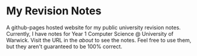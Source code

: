 # My Revision Notes

A github-pages hosted website for my public university revision notes. Currently, I have notes for Year 1 Computer Science @ University of Warwick. Visit the URL in the *about* to see the notes. Feel free to use them, but they aren't guaranteed to be 100% correct.

